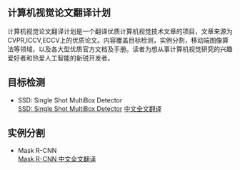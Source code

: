 ## 计算机视觉论文翻译计划     
计算机视觉论文翻译计划是一个翻译优质计算机视觉技术文章的项目，文章来源为CVPR,ICCV,ECCV上的优质论文。内容覆盖目标检测，实例分割，移动端图像算法等领域，以及各大型优质官方文档及手册。读者为想从事计算机视觉研究的兴趣爱好者和热爱人工智能的新锐开发者。
 
## 目标检测 
* SSD: Single Shot MultiBox Detector  
[SSD: Single Shot MultiBox Detector](https://arxiv.org/abs/1512.02325)  [中文全文翻译](https://www.jianshu.com/p/31846c0eaa04)
## 实例分割  
* Mask R-CNN  
[Mask R-CNN ](https://arxiv.org/pdf/1703.06870.pdf)  [中文全文翻译](https://www.jianshu.com/p/0b23b5bc17fa)

